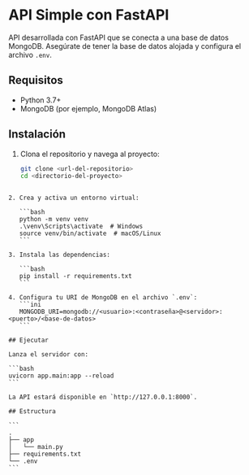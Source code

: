 # API Simple con FastAPI

API desarrollada con FastAPI que se conecta a una base de datos MongoDB. Asegúrate de tener la base de datos alojada y configura el archivo `.env`.

## Requisitos

- Python 3.7+
- MongoDB (por ejemplo, MongoDB Atlas)

## Instalación

1. Clona el repositorio y navega al proyecto:
   ```bash
   git clone <url-del-repositorio>
   cd <directorio-del-proyecto>
   ```

````

2. Crea y activa un entorno virtual:

   ```bash
   python -m venv venv
   .\venv\Scripts\activate  # Windows
   source venv/bin/activate  # macOS/Linux
   ```

3. Instala las dependencias:

   ```bash
   pip install -r requirements.txt
   ```

4. Configura tu URI de MongoDB en el archivo `.env`:
   ```ini
   MONGODB_URI=mongodb://<usuario>:<contraseña>@<servidor>:<puerto>/<base-de-datos>
   ```

## Ejecutar

Lanza el servidor con:

```bash
uvicorn app.main:app --reload
```

La API estará disponible en `http://127.0.0.1:8000`.

## Estructura

```
.
├── app
│   └── main.py
├── requirements.txt
└── .env
```

````
